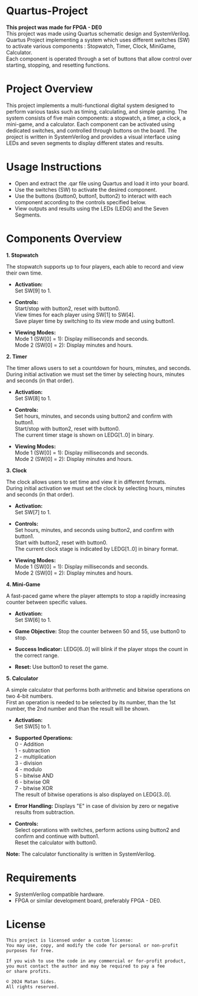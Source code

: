 # Quartus-Project
**This project was made for FPGA - DE0**  
This project was made using Quartus schematic design and SystemVerilog.  
Quartus Project implementing a system which uses different switches (SW) to activate various components : Stopwatch, Timer, Clock, MiniGame, Calculator.  
Each component is operated through a set of buttons that allow control over starting, stopping, and resetting functions.  

# Project Overview
This project implements a multi-functional digital system designed to perform various tasks such as timing, calculating, and simple gaming. The system consists of five main components: a stopwatch, a timer, a clock, a mini-game, and a calculator. Each component can be activated using dedicated switches, and controlled through buttons on the board. The project is written in SystemVerilog and provides a visual interface using LEDs and seven segments to display different states and results.

# Usage Instructions

  * Open and extract the .qar file using Quartus and load it into your board.
  * Use the switches (SW) to activate the desired component.
  * Use the buttons (button0, button1, button2) to interact with each component according to the controls specified below.
  * View outputs and results using the LEDs (LEDG) and the Seven Segments.

# Components Overview

**1. Stopwatch**

The stopwatch supports up to four players, each able to record and view their own time.  

   * **Activation:**  
     Set SW[9] to 1.
     
   * **Controls:**  
        Start/stop with button2, reset with button0.  
        View times for each player using SW[1] to SW[4].  
        Save player time by switching to its view mode and using button1.
     
   * **Viewing Modes:**  
        Mode 1 (SW[0] = 1): Display milliseconds and seconds.  
        Mode 2 (SW[0] = 2): Display minutes and hours.  

**2. Timer**

The timer allows users to set a countdown for hours, minutes, and seconds.  
During initial activation we must set the timer by selecting hours, minutes and seconds (in that order).  

  * **Activation:**  
    Set SW[8] to 1.
    
  * **Controls:**  
        Set hours, minutes, and seconds using button2 and confirm with button1.  
        Start/stop with button2, reset with button0.  
        The current timer stage is shown on LEDG[1..0] in binary.
    
   * **Viewing Modes:**  
        Mode 1 (SW[0] = 1): Display milliseconds and seconds.  
        Mode 2 (SW[0] = 2): Display minutes and hours.  

**3. Clock**

The clock allows users to set time and view it in different formats.  
During initial activation we must set the clock by selecting hours, minutes and seconds (in that order).  

  * **Activation:**  
    Set SW[7] to 1.  
    
  * **Controls:**  
        Set hours, minutes, and seconds using button2, and confirm with button1.  
        Start with button2, reset with button0.  
        The current clock stage is indicated by LEDG[1..0] in binary format.  
    
  * **Viewing Modes:**  
        Mode 1 (SW[0] = 1): Display milliseconds and seconds.  
        Mode 2 (SW[0] = 2): Display minutes and hours.  

**4. Mini-Game**  

A fast-paced game where the player attempts to stop a rapidly increasing counter between specific values.

  * **Activation:**  
    Set SW[6] to 1.  
    
  * **Game Objective:** Stop the counter between 50 and 55, use button0 to stop. 
    
  * **Success Indicator:** LEDG[6..0] will blink if the player stops the count in the correct range.  
    
  * **Reset:** Use button0 to reset the game.  

**5. Calculator**  

A simple calculator that performs both arithmetic and bitwise operations on two 4-bit numbers.  
First an operation is needed to be selected by its number, than the 1st number, the 2nd number and than the result will be shown.

  * **Activation:**  
    Set SW[5] to 1.  
    
  * **Supported Operations:**  
        0 - Addition  
        1 - subtraction  
        2 - multiplication  
        3 - division  
        4 - modulo  
        5 - bitwise AND  
        6 - bitwise OR  
        7 - bitwise XOR  
        The result of bitwise operations is also displayed on LEDG[3..0].  
    
  * **Error Handling:** Displays "E" in case of division by zero or negative results from subtraction.  
    
  * **Controls:**  
        Select operations with switches, perform actions using button2 and confirm and continue with button1.  
        Reset the calculator with button0.  

**Note:** The calculator functionality is written in SystemVerilog.

# Requirements

  * SystemVerilog compatible hardware.
  * FPGA or similar development board, preferably FPGA - DE0.

# License
        
    This project is licensed under a custom license:
    You may use, copy, and modify the code for personal or non-profit purposes for free.
        
    If you wish to use the code in any commercial or for-profit product, you must contact the author and may be required to pay a fee
    or share profits.
        
    © 2024 Matan Sides. 
    All rights reserved.
